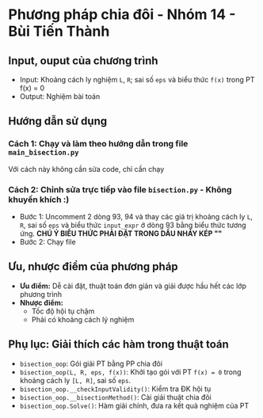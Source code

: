 # Phương pháp chia đôi - Nhóm 14 - Bùi Tiến Thành
## Input, ouput của chương trình
- Input: Khoảng cách ly nghiệm `L`, `R`; sai số `eps` và biểu thức `f(x)` trong PT f(x) = 0
- Output: Nghiệm bài toán
## Hướng dẫn sử dụng

### Cách 1: Chạy và làm theo hướng dẫn trong file `main_bisection.py`
Với cách này không cần sửa code, chỉ cần chạy


### Cách 2: Chỉnh sửa trực tiếp vào file `bisection.py` - Không khuyến khích :)
- Bước 1: Uncomment 2 dòng 93, 94 và thay các giá trị khoảng cách ly `L`, `R`, sai số `eps` và biểu thức `input_expr` ở dòng 93 bằng biểu thức tương ứng. **CHÚ Ý BIỂU THỨC PHẢI ĐẶT TRONG DẤU NHÁY KÉP ""** 
- Bước 2: Chạy file


## Ưu, nhược điểm của phương pháp
- **Ưu điểm:** Dễ cài đặt, thuật toán đơn giản và giải được hầu hết các lớp phương trình
- **Nhược điểm:**
    - Tốc độ hội tụ chậm
    - Phải có khoảng cách lý nghiệm

## Phụ lục: Giải thích các hàm trong thuật toán
- `bisection_oop`: Gói giải PT bằng PP chia đôi
- `bisection_oop(L, R, eps, f(x))`: Khởi tạo gói với PT `f(x) = 0` trong khoảng cách ly `[L, R]`, sai số `eps`.
- `bisection_oop.__checkInputValidity()`: Kiểm tra ĐK hội tụ
- `bisection_oop.__bisectionMethod()`: Cài giải thuật chia đôi
- `bisection_oop.Solve()`: Hàm giải chính, đưa ra kết quả nghiệm của PT

